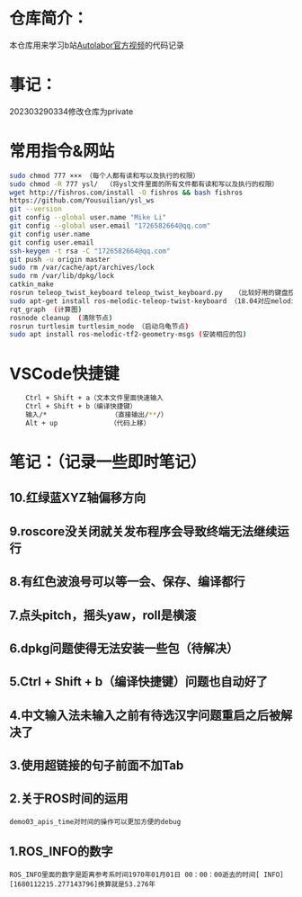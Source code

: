 # 仓库简介：

本仓库用来学习b站[Autolabor官方视频](https://space.bilibili.com/194110480)的代码记录

# 事记：

202303290334修改仓库为private

# 常用指令&网站

```bash
sudo chmod 777 ××× （每个人都有读和写以及执行的权限）
sudo chmod -R 777 ysl/  （将ysl文件里面的所有文件都有读和写以及执行的权限）
wget http://fishros.com/install -O fishros && bash fishros
https://github.com/Yousuilian/ysl_ws
git --version
git config --global user.name "Mike Li"
git config --global user.email "1726582664@qq.com"
git config user.name
git config user.email
ssh-keygen -t rsa -C "1726582664@qq.com"
git push -u origin master
sudo rm /var/cache/apt/archives/lock
sudo rm /var/lib/dpkg/lock
catkin_make
rosrun teleop_twist_keyboard teleop_twist_keyboard.py   （比较好用的键盘控制）
sudo apt-get install ros-melodic-teleop-twist-keyboard （18.04对应melodic)
rqt_graph  (计算图)
rosnode cleanup  (清除节点)
rosrun turtlesim turtlesim_node （启动乌龟节点)
sudo apt install ros-melodic-tf2-geometry-msgs (安装相应的包)
```

# VSCode快捷键

```bash
    Ctrl + Shift + a（文本文件里面快速输入 
    Ctrl + Shift + b（编译快捷键）
    输入/*                （直接输出/**/）
    Alt + up             （代码上移）
```

# 笔记：（记录一些即时笔记）

## 10.红绿蓝XYZ轴偏移方向

## 9.roscore没关闭就关发布程序会导致终端无法继续运行

## 8.有红色波浪号可以等一会、保存、编译都行

## 7.点头pitch，摇头yaw，roll是横滚

## 6.dpkg问题使得无法安装一些包（待解决）

## 5.Ctrl + Shift + b（编译快捷键）问题也自动好了

## 4.中文输入法未输入之前有待选汉字问题重启之后被解决了

## 3.使用超链接的句子前面不加Tab

## 2.关于ROS时间的运用

    demo03_apis_time对时间的操作可以更加方便的debug

## 1.ROS_INFO的数字

    ROS_INFO里面的数字是距离参考系时间1970年01月01日 00：00：00逝去的时间[ INFO] [1680112215.277143796]换算就是53.276年
